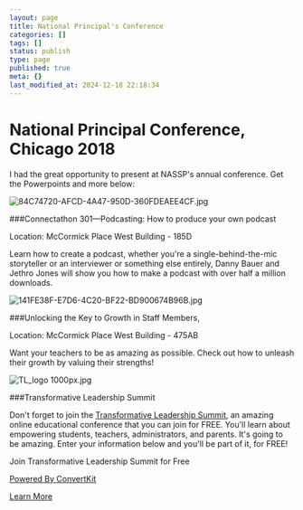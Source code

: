 ```yaml
---
layout: page
title: National Principal's Conference
categories: []
tags: []
status: publish
type: page
published: true
meta: {}
last_modified_at: 2024-12-18 22:18:34
---
```


# National Principal Conference, Chicago 2018


I had the great opportunity to present at NASSP's annual conference. Get the Powerpoints and more below:

































































  

    
  
    
![84C74720-AFCD-4A47-950D-360FDEAEE4CF.jpg](/squarespace_images/content_v1_4fffa949e4b0b4590d67b4e7_1530544640857-UNG7RNDFUDCYZFHXBOAX_84C74720-AFCD-4A47-950D-360FDEAEE4CF.jpg_)
  


  



###Connectathon 301—Podcasting: How to produce your own podcast


Location: McCormick Place West Building - 185D

Learn how to create a podcast, whether you're a single-behind-the-mic storyteller or an interviewer or something else entirely, Danny Bauer and Jethro Jones will show you how to make a podcast with over half a million downloads.












































  

    
  
    
![141FE38F-E7D6-4C20-BF22-BD900674B96B.jpg](/squarespace_images/content_v1_4fffa949e4b0b4590d67b4e7_1530544613723-B57YW3HGDUN2Z4OJYO28_141FE38F-E7D6-4C20-BF22-BD900674B96B.jpg_)
  


  



###Unlocking the Key to Growth in Staff Members,


Location: McCormick Place West Building - 475AB

Want your teachers to be as amazing as possible. Check out how to unleash their growth by valuing their strengths!












































  

    
  
    
![TL_logo 1000px.jpg](/squarespace_images/content_v1_4fffa949e4b0b4590d67b4e7_1530544506224-NO00SWAZZFWNS26GLNV4_TL_logo+1000px.jpg_)
  


  



###Transformative Leadership Summit


Don't forget to join the 
[Transformative Leadership Summit](http://transformativeleadershipsummit.com), an amazing online educational conference that you can join for FREE. You'll learn about empowering students, teachers, administrators, and parents. It's going to be amazing. Enter your information below and you'll be part of it, for FREE!



Join Transformative Leadership Summit for Free

[Powered By ConvertKit](https://convertkit.com/?utm_source=dynamic&utm_medium=referral&utm_campaign=poweredby&utm_content=form)






[Learn More](http://transformativeleadershipsummit.com)
